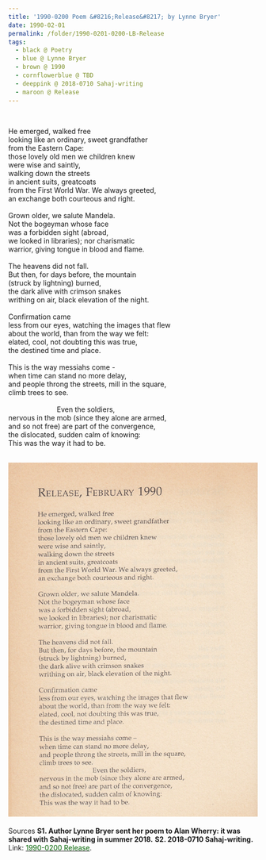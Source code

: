 ```yaml
---
title: '1990-0200 Poem &#8216;Release&#8217; by Lynne Bryer'
date: 1990-02-01
permalink: /folder/1990-0201-0200-LB-Release
tags:
  - black @ Poetry
  - blue @ Lynne Bryer
  - brown @ 1990
  - cornflowerblue @ TBD
  - deeppink @ 2018-0710 Sahaj-writing
  - maroon @ Release
---
```


<br>

<p>
He emerged, walked free<br>
looking like an ordinary, sweet grandfather<br>
from the Eastern Cape:<br>
those lovely old men we children knew<br>
were wise and saintly,<br>
walking down the streets<br>
in ancient suits, greatcoats<br>
from the First World War. We always greeted,<br>
an exchange both courteous and right.<br>
<br>
Grown older, we salute Mandela.<br>
Not the bogeyman whose face<br>
was a forbidden sight (abroad,<br>
we looked in libraries); nor charismatic<br>
warrior, giving tongue in blood and flame.<br>
<br>
The heavens did not fall.<br>
But then, for days before, the mountain<br>
(struck by lightning) burned,<br>
the dark alive with crimson snakes<br>
writhing on air, black elevation of the night.<br>
<br>
Confirmation came<br>
less from our eyes, watching the images that flew<br>
about the world, than from the way we felt:<br>
elated, cool, not doubting this was true,<br>
the destined time and place.<br>
<br>
This is the way messiahs come -<br>
when time can stand no more delay,<br>
and people throng the streets, mill in the square,<br>
climb trees to see.<br>
<br>
&emsp;&emsp;&emsp;&emsp;&emsp;&emsp;&emsp;Even the soldiers,<br>
nervous in the mob (since they alone are armed,<br>
and so not free) are part of the convergence,<br>
the dislocated, sudden calm of knowing:<br>
This was the way it had to be.<br>
</p>

<br>

<div style="text-align: center"><img src="/images/1990-0200_Poem_'Release'_by_Lynne_Bryer.webp" /></div>

<br>

<wave-list>
<list-title color="DarkSeaGreen" width="40">Sources</list-title>
  <list-item color="BlanchedAlmond"  width="285"><b> S1. Author Lynne Bryer sent her poem to Alan Wherry: it was shared with Sahaj-writing in summer 2018.</b></list-item>
  <list-item color="Lavender" width="285"><b> S2. 2018-0710 Sahaj-writing.</b> Link: <a href="https://richpay.wixsite.com/sahaj-writing/forum/writings/release-february-1990"><font color="DarkGreen">1990-0200 Release</font></a>.</list-item>
</wave-list>